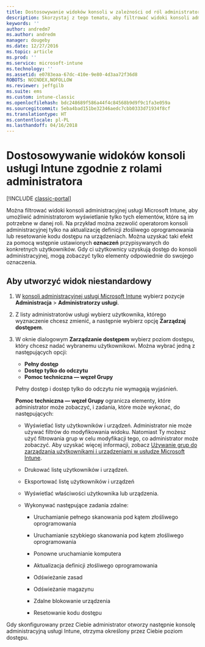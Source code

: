 ```yaml
---
title: Dostosowywanie widoków konsoli w zależności od ról administratora
description: Skorzystaj z tego tematu, aby filtrować widoki konsoli administracyjnej usługi Intune i umożliwić administratorom wyświetlanie tylko tych elementów, które są im potrzebne w danej roli.
keywords: ''
author: andredm7
ms.author: andredm
manager: dougeby
ms.date: 12/27/2016
ms.topic: article
ms.prod: ''
ms.service: microsoft-intune
ms.technology: ''
ms.assetid: e0783eaa-67dc-410e-9e80-4d3aa72f36d8
ROBOTS: NOINDEX,NOFOLLOW
ms.reviewer: jeffgilb
ms.suite: ems
ms.custom: intune-classic
ms.openlocfilehash: bdc248689f586a44f4c84568b9d9f9c1fa3e059a
ms.sourcegitcommit: 5eba4bad151be32346aedc7cbb0333d71934f8cf
ms.translationtype: HT
ms.contentlocale: pl-PL
ms.lasthandoff: 04/16/2018
---
```

# <a name="customize-intune-console-views-according-to-admin-roles"></a>Dostosowywanie widoków konsoli usługi Intune zgodnie z rolami administratora

[!INCLUDE [classic-portal](../includes/classic-portal.md)]

Można filtrować widoki konsoli administracyjnej usługi Microsoft Intune, aby umożliwić administratorom wyświetlanie tylko tych elementów, które są im potrzebne w danej roli. Na przykład można zezwolić operatorom konsoli administracyjnej tylko na aktualizację definicji złośliwego oprogramowania lub resetowanie kodu dostępu na urządzeniach. Można uzyskać taki efekt za pomocą wstępnie ustawionych **oznaczeń** przypisywanych do konkretnych użytkowników. Gdy ci użytkownicy uzyskują dostęp do konsoli administracyjnej, mogą zobaczyć tylko elementy odpowiednie do swojego oznaczenia.

## <a name="to-create-a-custom-view"></a>Aby utworzyć widok niestandardowy

1. W [konsoli administracyjnej usługi Microsoft Intune](https://manage.microsoft.com) wybierz pozycje **Administracja** &gt; **Administratorzy usługi**.

2. Z listy administratorów usługi wybierz użytkownika, którego wyznaczenie chcesz zmienić, a następnie wybierz opcję **Zarządzaj dostępem**.

3. W oknie dialogowym **Zarządzanie dostępem** wybierz poziom dostępu, który chcesz nadać wybranemu użytkownikowi. Można wybrać jedną z następujących opcji:

   -   **Pełny dostęp**
   -   **Dostęp tylko do odczytu**
   -   **Pomoc techniczna — węzeł Grupy**

   Pełny dostęp i dostęp tylko do odczytu nie wymagają wyjaśnień. <!--- **Helpdesk - Groups Node** allows users to choose from one of the following designations that provide custom levels of access to the Intune admin console:--->

   **Pomoc techniczna — węzeł Grupy** ogranicza elementy, które administrator może zobaczyć, i zadania, które może wykonać, do następujących:

   -   Wyświetlać listy użytkowników i urządzeń. Administrator nie może używać filtrów do modyfikowania widoku. Natomiast Ty możesz użyć filtrowania grup w celu modyfikacji tego, co administrator może zobaczyć. Aby uzyskać więcej informacji, zobacz [Używanie grup do zarządzania użytkownikami i urządzeniami w usłudze Microsoft Intune](use-groups-to-manage-users-and-devices-with-microsoft-intune.md).

   -   Drukować listę użytkowników i urządzeń.

   -   Eksportować listę użytkowników i urządzeń

   -   Wyświetlać właściwości użytkownika lub urządzenia.

   -   Wykonywać następujące zadania zdalne:

       -   Uruchamianie pełnego skanowania pod kątem złośliwego oprogramowania

       -   Uruchamianie szybkiego skanowania pod kątem złośliwego oprogramowania

       -   Ponowne uruchamianie komputera

       -   Aktualizacja definicji złośliwego oprogramowania

       -   Odświeżanie zasad

       -   Odświeżanie magazynu

       -   Zdalne blokowanie urządzenia

       -   Resetowanie kodu dostępu

Gdy skonfigurowany przez Ciebie administrator otworzy następnie konsolę administracyjną usługi Intune, otrzyma określony przez Ciebie poziom dostępu.
